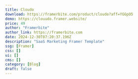 ```yaml
---
title: Cloudo
download: https://framerbite.com/product/cloudo?aff=YGGpO5
demo: https://clouudo.framer.website/
price: 49
author: "Framerbite"
author_link: https://framerbite.com
date: 2024-12-30T07:20:37.196Z
description: "SaaS Marketing Framer Template"
ssg: [Framer]
css: []
ui: []
cms: []
category: [Blog]
draft: false
---
```

